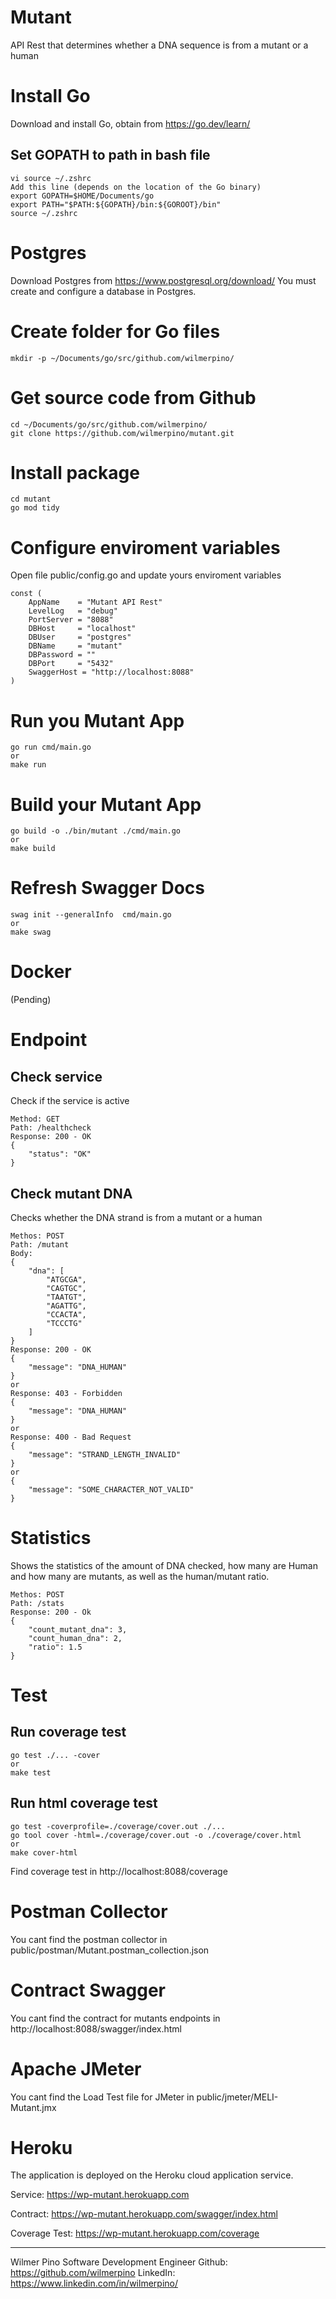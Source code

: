 # Mutant
API Rest that determines whether a DNA sequence is from a mutant or a human

# Install Go
Download and install Go, obtain from https://go.dev/learn/

## Set GOPATH to path in bash file
```
vi source ~/.zshrc
Add this line (depends on the location of the Go binary)
export GOPATH=$HOME/Documents/go
export PATH="$PATH:${GOPATH}/bin:${GOROOT}/bin"
source ~/.zshrc
```
# Postgres
Download Postgres from https://www.postgresql.org/download/
You must create and configure a database in Postgres.

# Create folder for Go files
```
mkdir -p ~/Documents/go/src/github.com/wilmerpino/
```
# Get source code from Github
```
cd ~/Documents/go/src/github.com/wilmerpino/
git clone https://github.com/wilmerpino/mutant.git
```
# Install package
```
cd mutant
go mod tidy
```
# Configure enviroment variables
Open file public/config.go and update yours enviroment variables
```
const (
	AppName    = "Mutant API Rest"
	LevelLog   = "debug"
	PortServer = "8088"
	DBHost     = "localhost"
	DBUser     = "postgres"
	DBName     = "mutant"
	DBPassword = ""
	DBPort     = "5432"
    SwaggerHost = "http://localhost:8088"
)
```

# Run you Mutant App
```
go run cmd/main.go 
or
make run
```

# Build your Mutant App
```
go build -o ./bin/mutant ./cmd/main.go 
or
make build
```

# Refresh Swagger Docs
```
swag init --generalInfo  cmd/main.go
or
make swag

```

# Docker
(Pending)

# Endpoint
## Check service
Check if the service is active
```
Method: GET
Path: /healthcheck
Response: 200 - OK
{
    "status": "OK"
}
```

## Check mutant DNA
Checks whether the DNA strand is from a mutant or a human
```
Methos: POST
Path: /mutant
Body: 
{
    "dna": [
        "ATGCGA",
        "CAGTGC",
        "TAATGT",
        "AGATTG",
        "CCACTA",
        "TCCCTG"
    ]
}
Response: 200 - OK
{
    "message": "DNA_HUMAN"
}
or
Response: 403 - Forbidden
{
    "message": "DNA_HUMAN"
}
or
Response: 400 - Bad Request
{
    "message": "STRAND_LENGTH_INVALID"
}
or
{
    "message": "SOME_CHARACTER_NOT_VALID"
}
```
# Statistics
Shows the statistics of the amount of DNA checked, how many are Human and how many are mutants, as well as the human/mutant ratio.
```
Methos: POST
Path: /stats
Response: 200 - Ok
{
    "count_mutant_dna": 3,
    "count_human_dna": 2,
    "ratio": 1.5
}
```

# Test
## Run coverage test
```
go test ./... -cover
or
make test
```
## Run html coverage test
```
go test -coverprofile=./coverage/cover.out ./... 
go tool cover -html=./coverage/cover.out -o ./coverage/cover.html
or
make cover-html
```
Find coverage test in http://localhost:8088/coverage
# Postman Collector
You cant find the postman collector in public/postman/Mutant.postman_collection.json

# Contract Swagger
You cant find the contract for mutants endpoints in http://localhost:8088/swagger/index.html

# Apache JMeter
You cant find the Load Test file for JMeter in public/jmeter/MELI- Mutant.jmx

# Heroku
The application is deployed on the Heroku cloud application service.

Service: https://wp-mutant.herokuapp.com

Contract: https://wp-mutant.herokuapp.com/swagger/index.html

Coverage Test: https://wp-mutant.herokuapp.com/coverage


---
Wilmer Pino
Software Development Engineer
Github: https://github.com/wilmerpino
LinkedIn: https://www.linkedin.com/in/wilmerpino/
